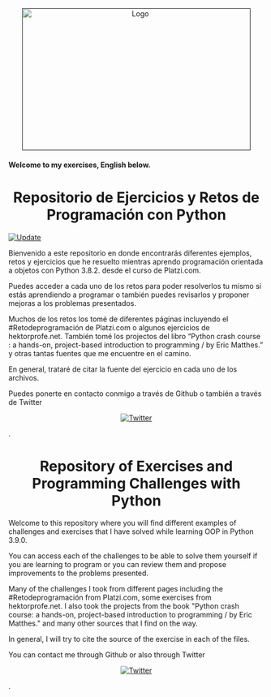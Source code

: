 <div align="center">
	<a href="">
		<img src="https://media.bitdegree.org/storage/media/images/2018/11/10-Tips-To-Learn-Python.jpg" alt="Logo" height="280" width="450">
	</a>
</div>



#### Welcome to my exercises, English below.

<div align="center">
	<h1> Repositorio de Ejercicios y Retos de Programación con Python </h1>
</div>

<a href="#changelog">
		<img src="https://img.shields.io/badge/update-November2020-yellowgreen.svg" alt="Update">
	</a>

Bienvenido a este repositorio en donde encontrarás diferentes ejemplos, retos y ejercicios que he resuelto mientras aprendo programación orientada a objetos con Python 3.8.2. desde el curso de Platzi.com.

Puedes acceder a cada uno de los retos para poder resolverlos tu mismo si estás aprendiendo a programar o también puedes revisarlos y proponer mejoras a los problemas presentados.

Muchos de los retos los tomé de diferentes páginas incluyendo el #Retodeprogramación de Platzi.com o algunos ejercicios de hektorprofe.net. También tomé los projectos del libro “Python crash course : a hands-on, project-based introduction to programming / by Eric Matthes.” y otras tantas fuentes que me encuentre en el camino.

En general, trataré de citar la fuente del ejercicio en cada uno de los archivos.

Puedes ponerte en contacto conmigo a través de Github o también a través de Twitter <div align="center">
	<a href="https://twitter.com/intent/follow?screen_name=ODCenteno">
		<img src="https://img.shields.io/twitter/follow/ODCenteno.svg?style=social" alt="Twitter">
	</a>
</div>.

<div align="center">
	<h1> Repository of Exercises and Programming Challenges with Python  </h1>
</div>


Welcome to this repository where you will find different examples of challenges and exercises that I have solved while learning OOP in Python 3.9.0.

You can access each of the challenges to be able to solve them yourself if you are learning to program or you can review them and propose improvements to the problems presented.

Many of the challenges I took from different pages including the #Retodeprogramación from Platzi.com, some exercises from hektorprofe.net. I also took the projects from the book "Python crash course: a hands-on, project-based introduction to programming / by Eric Matthes." and many other sources that I find on the way.

In general, I will try to cite the source of the exercise in each of the files.

You can contact me through Github or also through Twitter <div align="center">
	<a href="https://twitter.com/intent/follow?screen_name=ODCenteno">
		<img src="https://img.shields.io/twitter/follow/ODCenteno.svg?style=social" alt="Twitter">
	</a>
</div>.